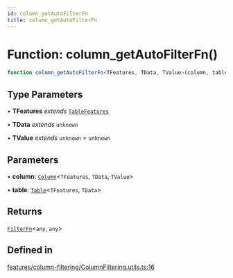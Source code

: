 ```yaml
---
id: column_getAutoFilterFn
title: column_getAutoFilterFn
---
```


# Function: column\_getAutoFilterFn()

```ts
function column_getAutoFilterFn<TFeatures, TData, TValue>(column, table): FilterFn<any, any>
```

## Type Parameters

• **TFeatures** *extends* [`TableFeatures`](../interfaces/tablefeatures.md)

• **TData** *extends* `unknown`

• **TValue** *extends* `unknown` = `unknown`

## Parameters

• **column**: [`Column`](../type-aliases/column.md)\<`TFeatures`, `TData`, `TValue`\>

• **table**: [`Table`](../type-aliases/table.md)\<`TFeatures`, `TData`\>

## Returns

[`FilterFn`](../interfaces/filterfn.md)\<`any`, `any`\>

## Defined in

[features/column-filtering/ColumnFiltering.utils.ts:16](https://github.com/TanStack/table/blob/b1e6b79157b0debc7222660572b06c8b857f4605/packages/table-core/src/features/column-filtering/ColumnFiltering.utils.ts#L16)
